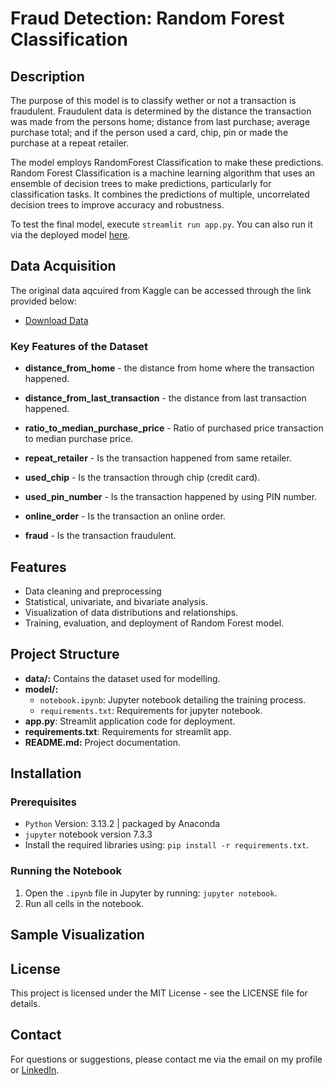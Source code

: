 # Fraud Detection: Random Forest Classification

## Description


The purpose of this model is to classify wether or not a transaction is fraudulent. Fraudulent data is determined by the distance the transaction was made from the persons home; distance from last purchase; average purchase total; and if the person used a card, chip, pin or made the purchase at a repeat retailer.

The model employs RandomForest Classification to make these predictions. Random Forest Classification is a machine learning algorithm that uses an ensemble of decision trees to make predictions, particularly for classification tasks. It combines the predictions of multiple, uncorrelated decision trees to improve accuracy and robustness. 

To test the final model, execute `streamlit run app.py`. You can also run it via the deployed model [here](https://frauddetectionmodel-w3qpeqizcs98mbhnwbez7x.streamlit.app).

## Data Acquisition

The original data aqcuired from Kaggle can be accessed through the link provided below:
- [Download Data](https://www.kaggle.com/datasets/dhanushnarayananr/credit-card-fraud)

### Key Features of the Dataset

- **distance_from_home** - the distance from home where the transaction happened.

- **distance_from_last_transaction** - the distance from last transaction happened.

- **ratio_to_median_purchase_price** - Ratio of purchased price transaction to median purchase price.

- **repeat_retailer** - Is the transaction happened from same retailer.

- **used_chip** - Is the transaction through chip (credit card).

- **used_pin_number** - Is the transaction happened by using PIN number.

- **online_order** - Is the transaction an online order.

- **fraud** - Is the transaction fraudulent.

## Features
- Data cleaning and preprocessing
- Statistical, univariate, and bivariate analysis.
- Visualization of data distributions and relationships.
- Training, evaluation, and deployment of Random Forest model.

## Project Structure
- **data/:** Contains the dataset used for modelling.
- **model/:**
    - `notebook.ipynb`: Jupyter notebook detailing the training process.
    - `requirements.txt`: Requirements for jupyter notebook.
- **app.py**: Streamlit application code for deployment.
- **requirements.txt**: Requirements for streamlit app.
- **README.md:** Project documentation.

## Installation
### Prerequisites
- `Python` Version: 3.13.2 | packaged by Anaconda
- `jupyter` notebook version 7.3.3
- Install the required libraries using: `pip install -r requirements.txt`.

### Running the Notebook

1. Open the `.ipynb` file in Jupyter by running: `jupyter notebook`.
2. Run all cells in the notebook.

## Sample Visualization

## License
This project is licensed under the MIT License - see the LICENSE file for details.

## Contact
For questions or suggestions, please contact me via the email on my profile or [LinkedIn](https://www.linkedin.com/in/christine-coomans/).